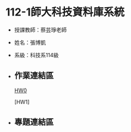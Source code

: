 # 112-1師大科技資料庫系統
* 授課教師：蔡芸琤老師  
* 姓名：張博凱  
* 系級：科技系114級  
* ## 作業連結區
    [HW0](https://youtu.be/Phr7a4e4zPg)
    
    [HW1]
* ## 專題連結區
